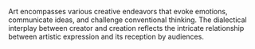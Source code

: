 
Art encompasses various creative endeavors that evoke emotions, communicate ideas, and challenge conventional thinking. The dialectical interplay between creator and creation reflects the intricate relationship between artistic expression and its reception by audiences.

